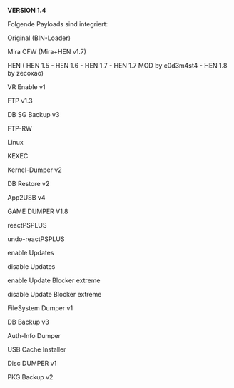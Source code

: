 **VERSION 1.4**

Folgende Payloads sind integriert:

Original (BIN-Loader)

Mira CFW (Mira+HEN v1.7)

HEN ( HEN 1.5 - HEN 1.6 - HEN 1.7 - HEN 1.7 MOD by c0d3m4st4 - HEN 1.8 by zecoxao)

VR Enable v1

FTP v1.3

DB SG Backup v3

FTP-RW

Linux

KEXEC

Kernel-Dumper v2

DB Restore v2

App2USB v4

GAME DUMPER V1.8

reactPSPLUS

undo-reactPSPLUS

enable Updates

disable Updates

enable Update Blocker extreme

disable Update Blocker extreme

FileSystem Dumper v1

DB Backup v3

Auth-Info Dumper

USB Cache Installer

Disc DUMPER v1

PKG Backup v2
